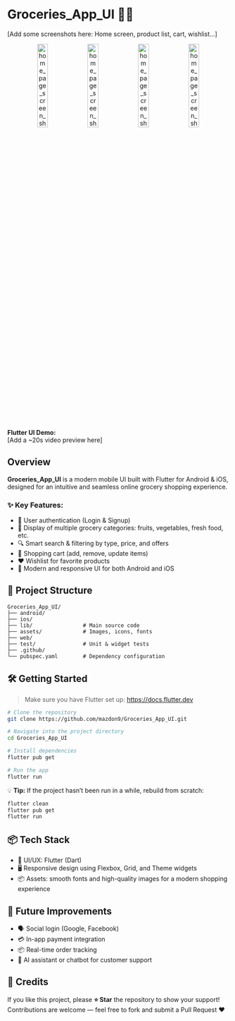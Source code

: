 
# Groceries_App_UI 🛒📱  

[Add some screenshots here: Home screen, product list, cart, wishlist...]  
<p align="center">
  <img src="https://github.com/user-attachments/assets/2ad5cef4-cdd8-442b-9c3a-edb98e4a5352" alt="home_page_screen_shoot" width="22%"/>
  <img src="https://github.com/user-attachments/assets/a4bc3a00-f7ce-404a-bf2c-e679ccc6a557" alt="home_page_screen_shoot3" width="22%"/>
  <img src="https://github.com/user-attachments/assets/f229a785-86be-467e-a291-09a1d10228c8" alt="home_page_screen_shoot4" width="22%"/>
  <img src="https://github.com/user-attachments/assets/1112e927-635c-440f-bfcd-5d8fdbf39b72" alt="home_page_screen_shoot5" width="22%"/>
</p>

**Flutter UI Demo:**  
[Add a ~20s video preview here]

## Overview  
**Groceries_App_UI** is a modern mobile UI built with Flutter for Android & iOS, designed for an intuitive and seamless online grocery shopping experience.  

### ✨ Key Features:  
- 👥 User authentication (Login & Signup)  
- 🥬 Display of multiple grocery categories: fruits, vegetables, fresh food, etc.  
- 🔍 Smart search & filtering by type, price, and offers  
- 🛒 Shopping cart (add, remove, update items)  
- ❤️ Wishlist for favorite products  
- 📱 Modern and responsive UI for both Android and iOS  

## 📁 Project Structure  
```
Groceries_App_UI/
├── android/            
├── ios/                
├── lib/                # Main source code  
├── assets/             # Images, icons, fonts  
├── web/                
├── test/               # Unit & widget tests  
├── .github/            
└── pubspec.yaml        # Dependency configuration  
```  

## 🛠️ Getting Started  

> Make sure you have Flutter set up: https://docs.flutter.dev  

```bash
# Clone the repository
git clone https://github.com/mazdon9/Groceries_App_UI.git

# Navigate into the project directory
cd Groceries_App_UI

# Install dependencies
flutter pub get

# Run the app
flutter run
```  

💡 **Tip:** If the project hasn’t been run in a while, rebuild from scratch:  
```bash
flutter clean  
flutter pub get  
flutter run
```  

## 📦 Tech Stack  
- 🔧 UI/UX: Flutter (Dart)  
- 🖥️ Responsive design using Flexbox, Grid, and Theme widgets  
- 📦 Assets: smooth fonts and high-quality images for a modern shopping experience  

## 🌟 Future Improvements  
- 🗣️ Social login (Google, Facebook)  
- 💳 In-app payment integration  
- 📦 Real-time order tracking  
- 🧠 AI assistant or chatbot for customer support  

## 📩 Credits  
If you like this project, please **⭐ Star** the repository to show your support!  
Contributions are welcome — feel free to fork and submit a Pull Request ❤️
